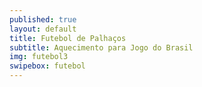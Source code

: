 ```yaml
---
published: true
layout: default
title: Futebol de Palhaços
subtitle: Aquecimento para Jogo do Brasil
img: futebol3
swipebox: futebol
---
```

